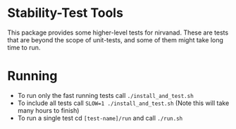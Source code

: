 # Stability-Test Tools

This package provides some higher-level tests for nirvanad. These are
tests that are beyond the scope of unit-tests, and some of them might
take long time to run.

# Running

* To run only the fast running tests call `./install_and_test.sh`
* To include all tests call `SLOW=1 ./install_and_test.sh` (Note this
  will take many hours to finish)
* To run a single test cd `[test-name]/run` and call `./run.sh`

